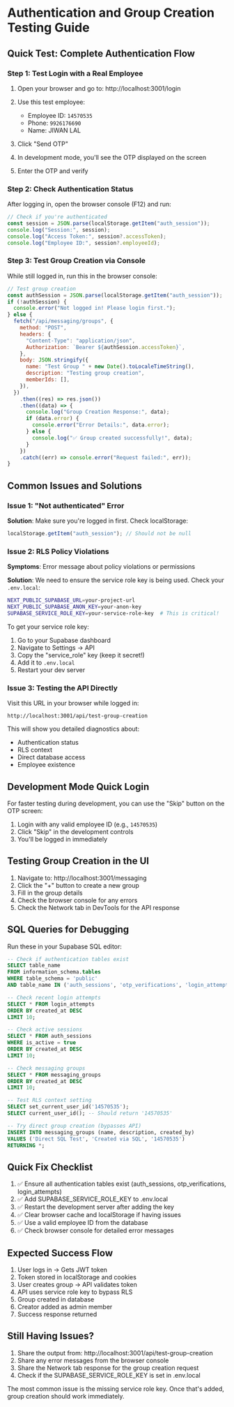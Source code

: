 # Authentication and Group Creation Testing Guide

## Quick Test: Complete Authentication Flow

### Step 1: Test Login with a Real Employee

1. Open your browser and go to: http://localhost:3001/login
2. Use this test employee:

   - Employee ID: `14570535`
   - Phone: `9926176690`
   - Name: JIWAN LAL

3. Click "Send OTP"
4. In development mode, you'll see the OTP displayed on the screen
5. Enter the OTP and verify

### Step 2: Check Authentication Status

After logging in, open the browser console (F12) and run:

```javascript
// Check if you're authenticated
const session = JSON.parse(localStorage.getItem("auth_session"));
console.log("Session:", session);
console.log("Access Token:", session?.accessToken);
console.log("Employee ID:", session?.employeeId);
```

### Step 3: Test Group Creation via Console

While still logged in, run this in the browser console:

```javascript
// Test group creation
const authSession = JSON.parse(localStorage.getItem("auth_session"));
if (!authSession) {
  console.error("Not logged in! Please login first.");
} else {
  fetch("/api/messaging/groups", {
    method: "POST",
    headers: {
      "Content-Type": "application/json",
      Authorization: `Bearer ${authSession.accessToken}`,
    },
    body: JSON.stringify({
      name: "Test Group " + new Date().toLocaleTimeString(),
      description: "Testing group creation",
      memberIds: [],
    }),
  })
    .then((res) => res.json())
    .then((data) => {
      console.log("Group Creation Response:", data);
      if (data.error) {
        console.error("Error Details:", data.error);
      } else {
        console.log("✅ Group created successfully!", data);
      }
    })
    .catch((err) => console.error("Request failed:", err));
}
```

## Common Issues and Solutions

### Issue 1: "Not authenticated" Error

**Solution**: Make sure you're logged in first. Check localStorage:

```javascript
localStorage.getItem("auth_session"); // Should not be null
```

### Issue 2: RLS Policy Violations

**Symptoms**: Error message about policy violations or permissions

**Solution**: We need to ensure the service role key is being used. Check your `.env.local`:

```bash
NEXT_PUBLIC_SUPABASE_URL=your-project-url
NEXT_PUBLIC_SUPABASE_ANON_KEY=your-anon-key
SUPABASE_SERVICE_ROLE_KEY=your-service-role-key  # This is critical!
```

To get your service role key:

1. Go to your Supabase dashboard
2. Navigate to Settings → API
3. Copy the "service_role" key (keep it secret!)
4. Add it to `.env.local`
5. Restart your dev server

### Issue 3: Testing the API Directly

Visit this URL in your browser while logged in:

```
http://localhost:3001/api/test-group-creation
```

This will show you detailed diagnostics about:

- Authentication status
- RLS context
- Direct database access
- Employee existence

## Development Mode Quick Login

For faster testing during development, you can use the "Skip" button on the OTP screen:

1. Login with any valid employee ID (e.g., `14570535`)
2. Click "Skip" in the development controls
3. You'll be logged in immediately

## Testing Group Creation in the UI

1. Navigate to: http://localhost:3001/messaging
2. Click the "+" button to create a new group
3. Fill in the group details
4. Check the browser console for any errors
5. Check the Network tab in DevTools for the API response

## SQL Queries for Debugging

Run these in your Supabase SQL editor:

```sql
-- Check if authentication tables exist
SELECT table_name
FROM information_schema.tables
WHERE table_schema = 'public'
AND table_name IN ('auth_sessions', 'otp_verifications', 'login_attempts');

-- Check recent login attempts
SELECT * FROM login_attempts
ORDER BY created_at DESC
LIMIT 10;

-- Check active sessions
SELECT * FROM auth_sessions
WHERE is_active = true
ORDER BY created_at DESC
LIMIT 10;

-- Check messaging groups
SELECT * FROM messaging_groups
ORDER BY created_at DESC
LIMIT 10;

-- Test RLS context setting
SELECT set_current_user_id('14570535');
SELECT current_user_id(); -- Should return '14570535'

-- Try direct group creation (bypasses API)
INSERT INTO messaging_groups (name, description, created_by)
VALUES ('Direct SQL Test', 'Created via SQL', '14570535')
RETURNING *;
```

## Quick Fix Checklist

1. ✅ Ensure all authentication tables exist (auth_sessions, otp_verifications, login_attempts)
2. ✅ Add SUPABASE_SERVICE_ROLE_KEY to .env.local
3. ✅ Restart the development server after adding the key
4. ✅ Clear browser cache and localStorage if having issues
5. ✅ Use a valid employee ID from the database
6. ✅ Check browser console for detailed error messages

## Expected Success Flow

1. User logs in → Gets JWT token
2. Token stored in localStorage and cookies
3. User creates group → API validates token
4. API uses service role key to bypass RLS
5. Group created in database
6. Creator added as admin member
7. Success response returned

## Still Having Issues?

1. Share the output from: http://localhost:3001/api/test-group-creation
2. Share any error messages from the browser console
3. Share the Network tab response for the group creation request
4. Check if the SUPABASE_SERVICE_ROLE_KEY is set in .env.local

The most common issue is the missing service role key. Once that's added, group creation should work immediately.
